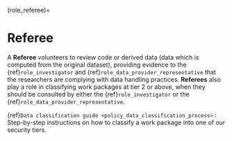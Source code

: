 (role_referee)=

# Referee

A **Referee** volunteers to review code or derived data (data which is computed from the original dataset), providing evidence to the {ref}`role_investigator` and {ref}`role_data_provider_representative` that the researchers are complying with data handling practices.
**Referees** also play a role in classifying work packages at tier 2 or above, when they should be consulted by either the {ref}`role_investigator` or the {ref}`role_data_provider_representative`.

{ref}`Data classification guide <policy_data_classification_process>`
: Step-by-step instructions on how to classify a work package into one of our security tiers.
